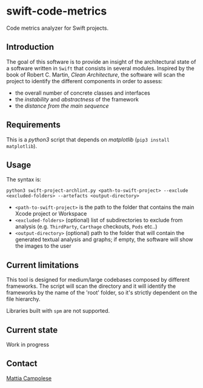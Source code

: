 # swift-code-metrics

Code metrics analyzer for Swift projects.

## Introduction

The goal of this software is to provide an insight of the architectural state of a software written in `Swift` that consists in several modules. 
Inspired by the book of Robert C. Martin, _Clean Architecture_, the software will scan the project to identify the different components in order to assess:
- the overall number of concrete classes and interfaces
- the _instability_ and _abstractness_ of the framework
- the _distance from the main sequence_

## Requirements

This is a _python3_ script that depends on _matplotlib_ (`pip3 install matplotlib`).

## Usage

The syntax is:

`python3 swift-project-archlint.py <path-to-swift-project> --exclude <excluded-folders> --artefacts <output-directory>`

- `<path-to-swift-project>` is the path to the folder that contains the main Xcode project or Workspace
- `<excluded-folders>` (optional) list of subdirectories to exclude from analysis (e.g. `ThirdParty`, `Carthage` checkouts, `Pods` etc..)
- `<output-directory>` (optional) path to the folder that will contain the generated textual analysis and graphs; if empty, the software will show the images to the user

## Current limitations

This tool is designed for medium/large codebases composed by different frameworks. The script will scan the directory and it will identify the frameworks by the name of the 'root' folder, so it's strictly dependent on the file hierarchy.

Libraries built with `spm` are not supported.

## Current state

Work in progress

## Contact

[Mattia Campolese](https://www.linkedin.com/in/matcamp/)
